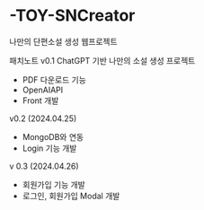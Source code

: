 # -TOY-SNCreator

나만의 단편소설 생성 웹프로젝트

패치노트
v0.1
ChatGPT 기반 나만의 소설 생성 프로젝트

- PDF 다운로드 기능
- OpenAIAPI
- Front 개발

v0.2 (2024.04.25)

- MongoDB와 연동
- Login 기능 개발

v 0.3 (2024.04.26)

- 회원가입 기능 개발
- 로그인, 회원가입 Modal 개발
